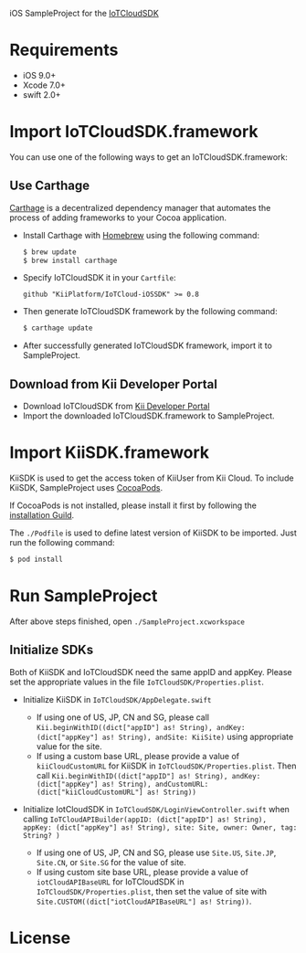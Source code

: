 iOS SampleProject for the [IoTCloudSDK](https://github.com/KiiPlatform/IoTCloud-iOSSDK)

# Requirements

- iOS 9.0+
- Xcode 7.0+
- swift 2.0+

# Import IoTCloudSDK.framework

You can use one of the following ways to get an IoTCloudSDK.framework:

## Use Carthage

[Carthage](https://github.com/Carthage/Carthage) is a decentralized dependency manager that automates the process of adding frameworks to your Cocoa application.

- Install Carthage with [Homebrew](http://brew.sh/) using the following command:

  ```bash
  $ brew update
  $ brew install carthage
  ```

- Specify IoTCloudSDK it in your `Cartfile`:

  ```ogdl
  github "KiiPlatform/IoTCloud-iOSSDK" >= 0.8
  ```
- Then generate IoTCloudSDK framework by the following command:
  ```bash
  $ carthage update
  ```
- After successfully generated IoTCloudSDK framework, import it to SampleProject.

## Download from Kii Developer Portal

- Download IoTCloudSDK from  [Kii Developer Portal](https://developer.kii.com/v2/downloads)
- Import the downloaded IoTCloudSDK.framework to SampleProject.

# Import KiiSDK.framework

KiiSDK is used to get the access token of KiiUser from Kii Cloud. To include KiiSDK, SampleProject uses [CocoaPods](https://github.com/CocoaPods/CocoaPods).

If CocoaPods is not installed, please install it first by following the [installation Guild](http://guides.cocoapods.org/using/getting-started.html#installation).

The `./Podfile` is used to define latest version of KiiSDK to be imported. Just run the following command:

```bash
$ pod install
```

# Run SampleProject

After above steps finished, open `./SampleProject.xcworkspace`

## Initialize SDKs

Both of KiiSDK and IoTCloudSDK need the same appID and appKey. Please set the appropriate values in the file `IoTCloudSDK/Properties.plist`.

- Initialize KiiSDK in `IoTCloudSDK/AppDelegate.swift`
  - If using one of US, JP, CN and SG, please call `Kii.beginWithID((dict["appID"] as! String), andKey: (dict["appKey"] as! String), andSite: KiiSite)` using appropriate value for the site.
  - If using a custom base URL, please provide a value of `kiiCloudCustomURL` for KiiSDK in `IoTCloudSDK/Properties.plist`. Then call `Kii.beginWithID((dict["appID"] as! String), andKey: (dict["appKey"] as! String), andCustomURL: (dict["kiiCloudCustomURL"] as! String))`

- Initialize IotCloudSDK in  `IoTCloudSDK/LoginViewController.swift` when calling `IoTCloudAPIBuilder(appID: (dict["appID"] as! String), appKey: (dict["appKey"] as! String), site: Site, owner: Owner, tag: String? )`
  - If using one of US, JP, CN and SG, please use `Site.US`, `Site.JP`, `Site.CN`, or `Site.SG` for the value of site.
  - If using custom site base URL, please provide a value of `iotCloudAPIBaseURL` for IoTCloudSDK in `IoTCloudSDK/Properties.plist`, then set the value of site with `Site.CUSTOM((dict["iotCloudAPIBaseURL"] as! String))`.

# License
